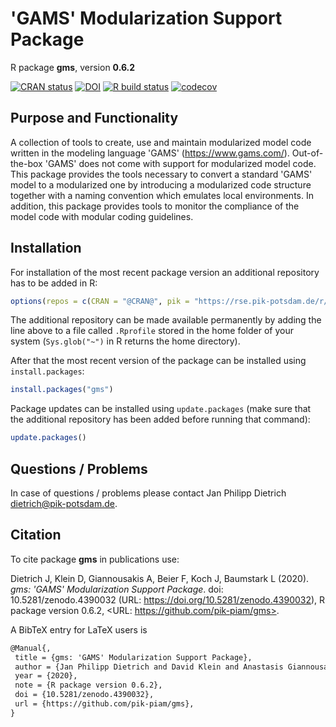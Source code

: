 # 'GAMS' Modularization Support Package

R package **gms**, version **0.6.2**

[![CRAN status](https://www.r-pkg.org/badges/version/gms)](https://cran.r-project.org/package=gms) [![DOI](https://zenodo.org/badge/DOI/10.5281/zenodo.4390032.svg)](https://doi.org/10.5281/zenodo.4390032)  [![R build status](https://github.com/pik-piam/gms/workflows/check/badge.svg)](https://github.com/pik-piam/gms/actions) [![codecov](https://codecov.io/gh/pik-piam/gms/branch/master/graph/badge.svg)](https://codecov.io/gh/pik-piam/gms)

## Purpose and Functionality

A collection of tools to create, use and maintain modularized model code written in the modeling 
    language 'GAMS' (<https://www.gams.com/>). Out-of-the-box 'GAMS' does not come with support for modularized
    model code. This package provides the tools necessary to convert a standard 'GAMS' model to a modularized one
    by introducing a modularized code structure together with a naming convention which emulates local
    environments. In addition, this package provides tools to monitor the compliance of the model code with
    modular coding guidelines.


## Installation

For installation of the most recent package version an additional repository has to be added in R:

```r
options(repos = c(CRAN = "@CRAN@", pik = "https://rse.pik-potsdam.de/r/packages"))
```
The additional repository can be made available permanently by adding the line above to a file called `.Rprofile` stored in the home folder of your system (`Sys.glob("~")` in R returns the home directory).

After that the most recent version of the package can be installed using `install.packages`:

```r 
install.packages("gms")
```

Package updates can be installed using `update.packages` (make sure that the additional repository has been added before running that command):

```r 
update.packages()
```

## Questions / Problems

In case of questions / problems please contact Jan Philipp Dietrich <dietrich@pik-potsdam.de>.

## Citation

To cite package **gms** in publications use:

Dietrich J, Klein D, Giannousakis A, Beier F, Koch J, Baumstark L (2020). _gms: 'GAMS' Modularization Support
Package_. doi: 10.5281/zenodo.4390032 (URL: https://doi.org/10.5281/zenodo.4390032), R package version 0.6.2,
<URL: https://github.com/pik-piam/gms>.

A BibTeX entry for LaTeX users is

 ```latex
@Manual{,
  title = {gms: 'GAMS' Modularization Support Package},
  author = {Jan Philipp Dietrich and David Klein and Anastasis Giannousakis and Felicitas Beier and Johannes Koch and Lavinia Baumstark},
  year = {2020},
  note = {R package version 0.6.2},
  doi = {10.5281/zenodo.4390032},
  url = {https://github.com/pik-piam/gms},
}
```

